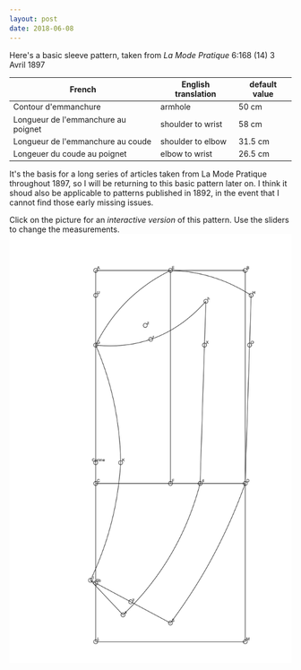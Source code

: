 ```yaml
---
layout: post
date: 2018-06-08
---
```


Here's a basic sleeve pattern, taken from _La Mode Pratique_ 6:168 (14) 3 Avril 1897

| French | English translation | default value |
| ------ | ------------------- | ------------- |
| Contour d'emmanchure | armhole | 50 cm |
| Longueur de l'emmanchure au poignet| shoulder to wrist | 58 cm |
| Longueur de l'emmanchure au coude | shoulder to elbow | 31.5 cm |
| Longeuer du coude au poignet | elbow to wrist | 26.5 cm |

It's the basis for a long series of articles taken from La Mode Pratique throughout 1897, so I will be returning to this basic 
pattern later on. I think it shoud also be applicable to patterns published in 1892, in the event that I cannot find those early missing issues.


Click on the picture for an _interactive version_ of this pattern. Use the sliders to change the measurements.
[![manche](/images/sleeve168.png)](https://jeremyerwin.github.io/patterns/lmp/sleeve168.html)
